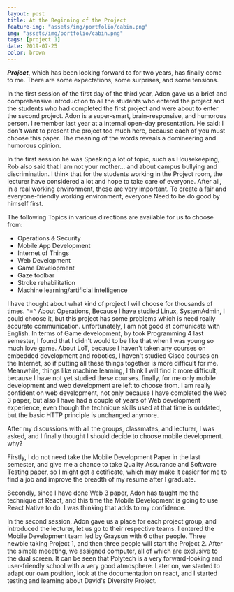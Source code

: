 ```yaml
---
layout: post
title: At the Beginning of the Project
feature-img: "assets/img/portfolio/cabin.png"
img: "assets/img/portfolio/cabin.png"
tags: [project 1]
date: 2019-07-25
color: brown
---
```


___Project___, which has been looking forward to for two years, has finally come to me. There are some expectations, some surprises, and some tensions.

In the first session of the first day of the third year, Adon gave us a brief and comprehensive introduction to all the students who entered the project and the students who had completed the first project and were about to enter the second project. Adon is a super-smart, brain-responsive, and humorous person. I remember last year at a internal open-day presentation. He said: I don't want to present the project too much here, because each of you must choose this paper. The meaning of the words reveals a domineering and humorous opinion.


In the first session he was Speaking a lot of topic, such as Housekeeping, Rob also said that I am not your mother... and about campus bullying and discrimination. I think that for the students working in the Project room, the lecturer have considered a lot and hope to take care of everyone. After all, in a real working environment, these are very important. To create a fair and everyone-friendly working environment, everyone Need to be do good by himself first.

The following Topics in various directions are available for us to choose from:
* Operations & Security
* Mobile App Development
* Internet of Things
* Web Development
* Game Development
* Gaze toolbar
* Stroke rehabilitation
* Machine learning/artificial intelligence

I have thought about what kind of project I will choose for thousands of times. ^=^
About Operations, Because I have studied Linux, SystemAdmin, I could choose it, but this project has some problems which is need really accurate communication. unfortunately, I am not good at comunicate with English. In terms of Game development, by took Programming 4 last semester, I found that I didn't would to be like that when I was young so much love game. About LoT, because I haven't taken any courses on embedded development and robotics, I haven't studied Cisco courses on the Internet, so if putting all these things together is more difficult for me. Meanwhile, things like machine learning, I think I will find it more difficult, because I have not yet studied these courses. finally, for me only mobile development and web development are left to choose from. I am really confident on web development, not only because I have completed the Web 3 paper, but also I have had a couple of years of Web development experience, even though the technique skills used at that time is outdated, but the basic HTTP principle is unchanged anymore.

After my discussions with all the groups, classmates, and lecturer, I was asked, and I finally thought I should decide to choose mobile development. why?

Firstly, I do not need take the Mobile Development Paper in the last semester, and give me a chance to take Quality Assurance and
Software Testing paper, so I might get a cetificate, which may make it easier for me to find a job and improve the breadth of my resume after I graduate.

Secondly, since I have done Web 3 paper, Adon has taught me the technique of React, and this time the Mobile Development is going to use React Native to do. I was thinking that adds to my confidence.

In the second session, Adon gave us a place for each project group, and introduced the lecturer, let us go to their respective teams. I entered the Mobile Development team led by Grayson with 6 other people. Three newbie taking Project 1, and then three people will start the Project 2. After the simple meeeting, we assigned computer, all of which are exclusive to the dual screen. It can be seen that Polytech is a very forward-looking and user-friendly school with a very good atmosphere. Later on, we started to adapt our own position, look at the documentation on react, and I started testing and learning about David's Diversity Project.
